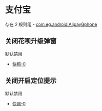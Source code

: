 # 支付宝

存在 2 规则组 - [com.eg.android.AlipayGphone](/src/apps/com.eg.android.AlipayGphone.ts)

## 关闭花呗升级弹窗

默认禁用

- [快照-0](https://gkd-kit.gitee.io/import/12737055)

## 关闭开启定位提示

默认禁用

- [快照-0](https://gkd-kit.songe.li/import/12792688)
